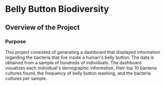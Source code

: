 # Belly Button Biodiversity
## Overview of the Project
### Purpose
This project consisted of generating a dashboard that displayed information regarding the bacteria that live inside a human's belly button. The data is obtained from a sample of hundreds of individuals. The dashboard visualizes each individual's demographic information, their top 10 bacteria cultures found, the frequency of belly button washing, and the bacteria cultures per sample.
